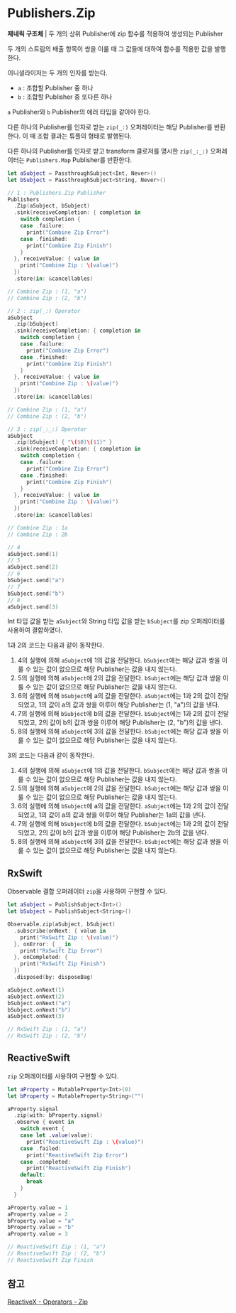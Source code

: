 # Publishers.Zip

**제네릭 구조체** | 두 개의 상위 Publisher에 zip 함수를 적용하여 생성되는 Publisher

두 개의 스트림의 배출 항목이 쌍을 이룰 때 그 값들에 대하여 함수를 적용한 값을 발행한다.

이니셜라이저는 두 개의 인자를 받는다.

- `a` : 조합할 Publisher 중 하나
- `b` : 조합할 Publisher 중 또다른 하나

`a` Publisher와 `b` Publisher의 에러 타입을 같아야 한다.

다른 하나의 Publisher를 인자로 받는 `zip(_:)` 오퍼레이터는 해당 Publisher를 반환한다. 이 때 조합 결과는 튜플의 형태로 발행된다.

다른 하나의 Publisher를 인자로 받고 transform 클로저를 명시한 `zip(_:_:)` 오퍼레이터는 `Publishers.Map` Publisher를 반환한다.

```swift
let aSubject = PassthroughSubject<Int, Never>()
let bSubject = PassthroughSubject<String, Never>()

// 1 : Publishers.Zip Publisher
Publishers
  .Zip(aSubject, bSubject)
  .sink(receiveCompletion: { completion in
    switch completion {
    case .failure:
      print("Combine Zip Error")
    case .finished:
      print("Combine Zip Finish")
    }
  }, receiveValue: { value in
    print("Combine Zip : \(value)")
  })
  .store(in: &cancellables)

// Combine Zip : (1, "a")
// Combine Zip : (2, "b")

// 2 : zip(_:) Operator
aSubject
  .zip(bSubject)
  .sink(receiveCompletion: { completion in
    switch completion {
    case .failure:
      print("Combine Zip Error")
    case .finished:
      print("Combine Zip Finish")
    }
  }, receiveValue: { value in
    print("Combine Zip : \(value)")
  })
  .store(in: &cancellables)

// Combine Zip : (1, "a")
// Combine Zip : (2, "b")

// 3 : zip(_:_:) Operator
aSubject
  .zip(bSubject) { "\($0)\($1)" }
  .sink(receiveCompletion: { completion in
    switch completion {
    case .failure:
      print("Combine Zip Error")
    case .finished:
      print("Combine Zip Finish")
    }
  }, receiveValue: { value in
    print("Combine Zip : \(value)")
  })
  .store(in: &cancellables)

// Combine Zip : 1a
// Combine Zip : 2b

// 4
aSubject.send(1)
// 5
aSubject.send(2)
// 6
bSubject.send("a")
// 7
bSubject.send("b")
// 8
aSubject.send(3)
```

Int 타입 값을 받는 `aSubject`와 String 타입 값을 받는 `bSubject`를 zip 오퍼레이터를 사용하여 결합하였다.

1과 2의 코드는 다음과 같이 동작한다.

1. 4의 실행에 의해 `aSubject`에 1의 값을 전달한다. `bSubject`에는 해당 값과 쌍을 이룰 수 있는 값이 없으므로 해당 Publisher는 값을 내지 않는다.
2. 5의 실행에 의해 `aSubject`에 2의 값을 전달한다. `bSubject`에는 해당 값과 쌍을 이룰 수 있는 값이 없으므로 해당 Publisher는 값을 내지 않는다.
3. 6의 실행에 의해 `bSubject`에 a의 값을 전달한다. `aSubject`에는 1과 2의 값이 전달되었고, 1의 값이 a의 값과 쌍을 이루어 해당 Publisher는 (1, "a")의 값을 낸다.
4. 7의 실행에 의해 `bSubject`에 b의 값을 전달한다. `bSubject`에는 1과 2의 값이 전달되었고, 2의 값이 b의 값과 쌍을 이루어 해당 Publisher는 (2, "b")의 값을 낸다.
5. 8의 실행에 의해 `aSubject`에 3의 값을 전달한다. `bSubject`에는 해당 값과 쌍을 이룰 수 있는 값이 없으므로 해당 Publisher는 값을 내지 않는다.

3의 코드는 다음과 같이 동작한다.

1. 4의 실행에 의해 `aSubject`에 1의 값을 전달한다. `bSubject`에는 해당 값과 쌍을 이룰 수 있는 값이 없으므로 해당 Publisher는 값을 내지 않는다.
2. 5의 실행에 의해 `aSubject`에 2의 값을 전달한다. `bSubject`에는 해당 값과 쌍을 이룰 수 있는 값이 없으므로 해당 Publisher는 값을 내지 않는다.
3. 6의 실행에 의해 `bSubject`에 a의 값을 전달한다. `aSubject`에는 1과 2의 값이 전달되었고, 1의 값이 a의 값과 쌍을 이루어 해당 Publisher는 1a의 값을 낸다.
4. 7의 실행에 의해 `bSubject`에 b의 값을 전달한다. `bSubject`에는 1과 2의 값이 전달되었고, 2의 값이 b의 값과 쌍을 이루어 해당 Publisher는 2b의 값을 낸다.
5. 8의 실행에 의해 `aSubject`에 3의 값을 전달한다. `bSubject`에는 해당 값과 쌍을 이룰 수 있는 값이 없으므로 해당 Publisher는 값을 내지 않는다.

## RxSwift

Observable 결합 오퍼레이터 `zip`을 사용하여 구현할 수 있다.

```swift
let aSubject = PublishSubject<Int>()
let bSubject = PublishSubject<String>()

Observable.zip(aSubject, bSubject)
  .subscribe(onNext: { value in
    print("RxSwift Zip : \(value)")
  }, onError: { _ in
    print("RxSwift Zip Error")
  }, onCompleted: {
    print("RxSwift Zip Finish")
  })
  .disposed(by: disposeBag)

aSubject.onNext(1)
aSubject.onNext(2)
bSubject.onNext("a")
bSubject.onNext("b")
aSubject.onNext(3)

// RxSwift Zip : (1, "a")
// RxSwift Zip : (2, "b")
```

## ReactiveSwift

`zip` 오퍼레이터를 사용하여 구현할 수 있다.

```swift
let aProperty = MutableProperty<Int>(0)
let bProperty = MutableProperty<String>("")

aProperty.signal
  .zip(with: bProperty.signal)
  .observe { event in
    switch event {
    case let .value(value):
      print("ReactiveSwift Zip : \(value)")
    case .failed:
      print("ReactiveSwift Zip Error")
    case .completed:
      print("ReactiveSwift Zip Finish")
    default:
      break
    }
  }

aProperty.value = 1
aProperty.value = 2
bProperty.value = "a"
bProperty.value = "b"
aProperty.value = 3

// ReactiveSwift Zip : (1, "a")
// ReactiveSwift Zip : (2, "b")
// ReactiveSwift Zip Finish
```

## 참고

[ReactiveX - Operators - Zip](http://reactivex.io/documentation/operators/zip.html)